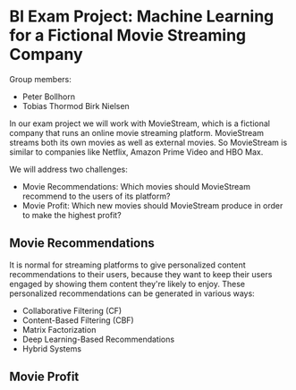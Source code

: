 # BI Exam Project: Machine Learning for a Fictional Movie Streaming Company

Group members:
- Peter Bollhorn
- Tobias Thormod Birk Nielsen

In our exam project we will work with MovieStream, which is a fictional company that runs an online movie streaming platform.
MovieStream streams both its own movies as well as external movies.
So MovieStream is similar to companies like Netflix, Amazon Prime Video and HBO Max.

We will address two challenges:
- Movie Recommendations: Which movies should MovieStream recommend to the users of its platform?
- Movie Profit: Which new movies should MovieStream produce in order to make the highest profit?


## Movie Recommendations
It is normal for streaming platforms to give personalized content recommendations to their users, because they want to keep their users engaged by showing them content they're likely to enjoy. These personalized recommendations can be generated in various ways:
- Collaborative Filtering (CF)
- Content-Based Filtering (CBF)
- Matrix Factorization
- Deep Learning-Based Recommendations
- Hybrid Systems




## Movie Profit
